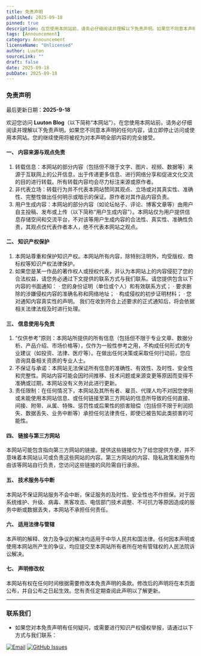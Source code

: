 ```yaml
---
title: 免责声明
published: 2025-09-18
pinned: true
description: 在您使用本网站前，请务必仔细阅读并理解以下免责声明。如果您不同意本声明的任何内容，请立即停止访问或使用本网站。
tags: [Announcement]
category: Announcement
licenseName: "Unlicensed"
author: Luuton
sourceLink: ""
draft: false
date: 2025-09-18
pubDate: 2025-09-18
---
```



### 免责声明

最后更新日期：**2025-9-18**

欢迎您访问 **Luuton Blog**（以下简称“本网站”）。在您使用本网站前，请务必仔细阅读并理解以下免责声明。如果您不同意本声明的任何内容，请立即停止访问或使用本网站。您的继续使用将被视为对本声明全部内容的完全接受。

#### 一、 内容来源与观点免责

1. 转载信息：本网站的部分内容（包括但不限于文字、图片、视频、数据等）来源于互联网上的公开信息，出于传递更多信息、进行网络分享和促进文化交流的目的进行转载。所有转载内容均会尽力标注来源或原作者。
2. 非代表立场：转载行为并不代表本网站赞同其观点、立场或对其真实性、准确性、完整性做出任何明示或暗示的保证。原作者对其作品内容负责。
3. 用户生成内容：本网站的部分内容（如论坛帖子、评论、博客文章等）由用户自主投稿、发布或上传（以下简称“用户生成内容”）。本网站仅为用户提供信息存储空间和交流平台，不对该等用户生成内容的合法性、真实性、准确性负责，其观点仅代表作者本人，绝不代表本网站之观点。

#### 二、 知识产权保护

1. 本网站尊重和保护知识产权。本网站所有内容，除特别注明外，均受版权、商标权等知识产权法律保护。
2. 如果您是某一作品的著作权人或授权代表，并认为本网站上的内容侵犯了您的合法权益，请您务必通过下文提供的联系方式与我们联系。请您提供包含以下内容的书面通知：
   · 您的身份证明（单位或个人）和有效联系方式；
   · 要求删除的涉嫌侵权内容的准确名称和网络地址；
   · 构成侵权的初步证明材料；
   · 您对通知内容真实性的声明。 我们在收到符合上述要求的正式通知后，将会依据相关法律法规及时进行处理。

#### 三、 信息使用与免责

1. “仅供参考”原则：本网站所提供的所有信息（包括但不限于专业文章、数据分析、产品介绍、市场价格等），仅作为一般性参考之用，不构成任何形式的专业建议（如投资、法律、医疗等）。在做出任何决策或采取任何行动前，您应咨询具备相关资质的专业人士。
2. 不保证与承诺：本网站无法保证所有信息的准确性、有效性、及时性、安全性和完整性。网站内容可能会因时间推移、技术问题或来源变更等原因而变得不准确或过期，本网站没有义务对此进行更新。
3. 责任限制：在任何情况下，本网站及其所有者、雇员、代理人均不对因您使用或未能使用本网站信息、或任何链接至第三方网站的信息所导致的任何直接、间接、附带、从属、特殊、惩罚性或后果性的损害赔偿（包括但不限于利润损失、数据丢失、业务中断等）承担任何法律责任，即使已被告知此类损害的可能性。

#### 四、 链接与第三方网站

本网站可能包含指向第三方网站的链接。提供这些链接仅为了给您提供方便，并不意味着本网站认可或负责这些网站的内容。第三方网站的内容、隐私政策和服务均由该等网站自行负责，您访问这些链接的风险需自行承担。

#### 五、 技术服务与中断

本网站不保证网站服务不会中断，保证服务的及时性、安全性也不作担保。对于因系统维护、升级、病毒、黑客攻击、电信部门技术调整、不可抗力等原因造成的服务中断或数据丢失，本网站不承担任何责任。

#### 六、 适用法律与管辖

本声明的解释、效力及争议的解决均适用于中华人民共和国法律。任何因本声明或使用本网站所产生的争议，均应提交至本网站所有者所在地有管辖权的人民法院诉讼解决。

#### 七、 声明修改权

本网站有权在任何时间根据需要修改本免责声明的条款。修改后的声明将在本页面公布，并自公布之日起生效。您有责任定期查阅此声明以了解更新。

---

### 联系我们

- 如果您对本免责声明有任何疑问，或需要进行知识产权侵权举报，请通过以下方式与我们联系：

 [![Email](https://img.shields.io/badge/Email-hust_tungly@outlook.com-blue)](mailto:hust_tungly@outlook.com)
 [![GitHub Issues](https://img.shields.io/github/issues/luuton/luuton.github.io?logo=github)](https://github.com/luuton/luuton.github.io/issues)
